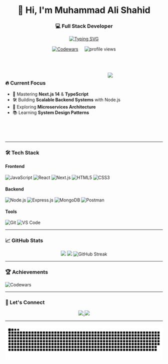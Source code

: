 <h1 align="center">🚀 Hi, I'm Muhammad Ali Shahid</h1>
<h3 align="center">💻 Full Stack Developer </h3>

<p align="center">
  <a href="https://git.io/typing-svg"><img src="https://readme-typing-svg.demolab.com?font=Fira+Code&pause=1000&color=00F72F&center=true&vCenter=true&width=435&lines=Coding+is+my+superpower%F0%9F%9A%80;TTurning+coffee+into+code+since+2022%F0%9F%8D%B5 ;Full-stack+developer+in+training%F0%9F%93%9A;" alt="Typing SVG" /></a>
</p>




<div align="center" style="display: flex; justify-content: center; gap: 20px; margin: 1rem 0;">
  <a href="https://www.codewars.com/users/GitMuhammadAli">
    <img src="https://img.shields.io/badge/Codewars-B1361E?style=for-the-badge&logo=codewars&logoColor=white" alt="Codewars"/>
  </a>
  <img src="https://komarev.com/ghpvc/?username=gitmuhammadali&label=Profile%20Views&color=blue&style=for-the-badge" alt="profile views"/>
</div>


<br>
<br>
<br>
<!-- Right-Aligned Image -->
<img align="right" src="https://github.com/GitMuhammadAli/GitMuhammadAli/assets/135626772/000bc313-3c8e-4d25-8702-f32e15f3d4b4" width="35%" style="margin-left: 20px;"/>

### 🔥 Current Focus
- 🌱 Mastering **Next.js 14** & **TypeScript**
- 🛠️ Building **Scalable Backend Systems** with Node.js
- 🧪 Exploring **Microservices Architecture**
- 📚 Learning **System Design Patterns**





<br>
<br>
<br>


---

### 🛠️ Tech Stack
#### Frontend
![JavaScript](https://img.shields.io/badge/-JavaScript-F7DF1E?logo=javascript&logoColor=black)
![React](https://img.shields.io/badge/-React-61DAFB?logo=react&logoColor=black)
![Next.js](https://img.shields.io/badge/-Next.js-000000?logo=next.js&logoColor=white)
![HTML5](https://img.shields.io/badge/-HTML5-E34F26?logo=html5&logoColor=white)
![CSS3](https://img.shields.io/badge/-CSS3-1572B6?logo=css3&logoColor=white)

#### Backend
![Node.js](https://img.shields.io/badge/-Node.js-339933?logo=node.js&logoColor=white)
![Express.js](https://img.shields.io/badge/-Express.js-000000?logo=express&logoColor=white)
![MongoDB](https://img.shields.io/badge/-MongoDB-47A248?logo=mongodb&logoColor=white)
![Postman](https://img.shields.io/badge/-Postman-FF6C37?logo=postman&logoColor=white)

#### Tools
![Git](https://img.shields.io/badge/-Git-F05032?logo=git&logoColor=white)
![VS Code](https://img.shields.io/badge/-VS%20Code-007ACC?logo=visual-studio-code&logoColor=white)

---

### 📈 GitHub Stats
<div align="center">
  <img height="180em" src="https://github-readme-stats.vercel.app/api?username=GitMuhammadAli&show_icons=true&theme=dark&include_all_commits=true&count_private=true"/>
  <img height="180em" src="https://github-readme-stats.vercel.app/api/top-langs/?username=GitMuhammadAli&layout=compact&langs_count=8&theme=dark"/>
  <img src="https://streak-stats.demolab.com?user=GitMuhammadAli&theme=dark&date_format=j%20M%5B%20Y%5D" alt="GitHub Streak"/>
</div>

---

### 🏆 Achievements
![Codewars](https://github.r2v.ch/codewars?user=GitMuhammadAli&stroke=%23BB432C)

---

### 🤝 Let's Connect
<p align="center">
  <a href="https://www.linkedin.com/in/alishahid-fswebdev/">
    <img src="https://img.shields.io/badge/LinkedIn-0077B5?style=for-the-badge&logo=linkedin&logoColor=white"/>
  </a>
  <a href="mailto:your.email@example.com">
    <img src="https://img.shields.io/badge/Gmail-D14836?style=for-the-badge&logo=gmail&logoColor=white"/>
  </a>
  
</p>

---

![Snake animation](https://github.com/platane/platane/raw/output/github-contribution-grid-snake-dark.svg)
